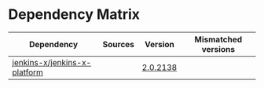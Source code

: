 # Dependency Matrix

Dependency | Sources | Version | Mismatched versions
---------- | ------- | ------- | -------------------
[jenkins-x/jenkins-x-platform](https://github.com/jenkins-x/jenkins-x-platform) |  | [2.0.2138](https://github.com/jenkins-x/jenkins-x-platform/releases/tag/v2.0.2138) | 
